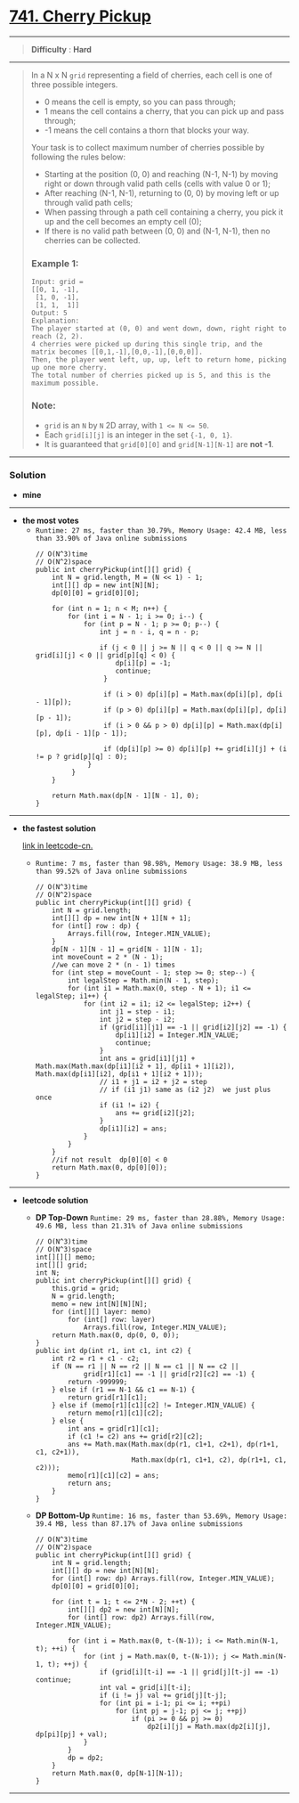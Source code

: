 # [741. Cherry Pickup](https://leetcode.com/problems/cherry-pickup/)
---

> **Difficulty** : **Hard**

---

> In a N x N `grid` representing a field of cherries, each cell is one of three possible integers.
> * 0 means the cell is empty, so you can pass through;
> * 1 means the cell contains a cherry, that you can pick up and pass through;
> * -1 means the cell contains a thorn that blocks your way.
>  
> 
> Your task is to collect maximum number of cherries possible by following the rules below:
> * Starting at the position (0, 0) and reaching (N-1, N-1) by moving right or down through valid path cells (cells with value 0 or 1);
> * After reaching (N-1, N-1), returning to (0, 0) by moving left or up through valid path cells;
> * When passing through a path cell containing a cherry, you pick it up and the cell becomes an empty cell (0);
> * If there is no valid path between (0, 0) and (N-1, N-1), then no cherries can be collected.
> 
>  
> ### Example 1:
> ```
> Input: grid =
> [[0, 1, -1],
>  [1, 0, -1],
>  [1, 1,  1]]
> Output: 5
> Explanation: 
> The player started at (0, 0) and went down, down, right right to reach (2, 2).
> 4 cherries were picked up during this single trip, and the matrix becomes [[0,1,-1],[0,0,-1],[0,0,0]].
> Then, the player went left, up, up, left to return home, picking up one more cherry.
> The total number of cherries picked up is 5, and this is the maximum possible.
> ``` 
> 
> ### Note:
> * `grid` is an `N` by `N` 2D array, with `1 <= N <= 50`.
> * Each `grid[i][j]` is an integer in the set `{-1, 0, 1}`.
> * It is guaranteed that `grid[0][0]` and `grid[N-1][N-1]` are **not -1**.
> 

---

### Solution
* **mine**

---


* **the most votes**
  * `Runtime: 27 ms, faster than 30.79%, Memory Usage: 42.4 MB, less than 33.90% of Java online submissions `
    ```
    // O(N^3)time
    // O(N^2)space
    public int cherryPickup(int[][] grid) {
        int N = grid.length, M = (N << 1) - 1;
        int[][] dp = new int[N][N];
        dp[0][0] = grid[0][0];

        for (int n = 1; n < M; n++) {
            for (int i = N - 1; i >= 0; i--) {
                for (int p = N - 1; p >= 0; p--) {
                    int j = n - i, q = n - p;

                    if (j < 0 || j >= N || q < 0 || q >= N || grid[i][j] < 0 || grid[p][q] < 0) {
                        dp[i][p] = -1;
                        continue;
                     }

                     if (i > 0) dp[i][p] = Math.max(dp[i][p], dp[i - 1][p]);
                     if (p > 0) dp[i][p] = Math.max(dp[i][p], dp[i][p - 1]);
                     if (i > 0 && p > 0) dp[i][p] = Math.max(dp[i][p], dp[i - 1][p - 1]);

                     if (dp[i][p] >= 0) dp[i][p] += grid[i][j] + (i != p ? grid[p][q] : 0);
                 }
             }
        }

        return Math.max(dp[N - 1][N - 1], 0);
    } 
    ```
    
    
---

* **the fastest solution**

  [link in leetcode-cn.](https://leetcode-cn.com/problems/cherry-pickup/solution/dong-tai-gui-hua-xiang-xi-jie-xi-tu-jie-by-newhar/)

  * `Runtime: 7 ms, faster than 98.98%, Memory Usage: 38.9 MB, less than 99.52% of Java online submissions`
    ```
    // O(N^3)time
    // O(N^2)space
    public int cherryPickup(int[][] grid) {
        int N = grid.length;
        int[][] dp = new int[N + 1][N + 1];
        for (int[] row : dp) {
            Arrays.fill(row, Integer.MIN_VALUE);
        }
        dp[N - 1][N - 1] = grid[N - 1][N - 1];
        int moveCount = 2 * (N - 1);
        //we can move 2 * (n - 1) times
        for (int step = moveCount - 1; step >= 0; step--) {
            int legalStep = Math.min(N - 1, step);
            for (int i1 = Math.max(0, step - N + 1); i1 <= legalStep; i1++) {
                for (int i2 = i1; i2 <= legalStep; i2++) {
                    int j1 = step - i1;
                    int j2 = step - i2;
                    if (grid[i1][j1] == -1 || grid[i2][j2] == -1) {
                        dp[i1][i2] = Integer.MIN_VALUE;
                        continue;
                    }
                    int ans = grid[i1][j1] + Math.max(Math.max(dp[i1][i2 + 1], dp[i1 + 1][i2]), Math.max(dp[i1][i2], dp[i1 + 1][i2 + 1]));
                    // i1 + j1 = i2 + j2 = step
                    // if (i1 j1) same as (i2 j2)  we just plus once
                    if (i1 != i2) {
                        ans += grid[i2][j2];
                    }
                    dp[i1][i2] = ans;
                }
            }
        }
        //if not result  dp[0][0] < 0
        return Math.max(0, dp[0][0]);
    }
    ```


---


* **leetcode solution**
  * **DP Top-Down** `Runtime: 29 ms, faster than 28.88%, Memory Usage: 49.6 MB, less than 21.31% of Java online submissions`
    ```
    // O(N^3)time
    // O(N^3)space
    int[][][] memo;
    int[][] grid;
    int N;
    public int cherryPickup(int[][] grid) {
        this.grid = grid;
        N = grid.length;
        memo = new int[N][N][N];
        for (int[][] layer: memo)
            for (int[] row: layer)
                Arrays.fill(row, Integer.MIN_VALUE);
        return Math.max(0, dp(0, 0, 0));
    }
    public int dp(int r1, int c1, int c2) {
        int r2 = r1 + c1 - c2;
        if (N == r1 || N == r2 || N == c1 || N == c2 ||
                grid[r1][c1] == -1 || grid[r2][c2] == -1) {
            return -999999;        
        } else if (r1 == N-1 && c1 == N-1) {
            return grid[r1][c1];
        } else if (memo[r1][c1][c2] != Integer.MIN_VALUE) {
            return memo[r1][c1][c2];
        } else {
            int ans = grid[r1][c1];
            if (c1 != c2) ans += grid[r2][c2];
            ans += Math.max(Math.max(dp(r1, c1+1, c2+1), dp(r1+1, c1, c2+1)),
                            Math.max(dp(r1, c1+1, c2), dp(r1+1, c1, c2)));
            memo[r1][c1][c2] = ans;
            return ans;
        }
    }
    ```

  * **DP Bottom-Up** `Runtime: 16 ms, faster than 53.69%, Memory Usage: 39.4 MB, less than 87.17% of Java online submissions `
    ```
    // O(N^3)time 
    // O(N^2)space
    public int cherryPickup(int[][] grid) {
        int N = grid.length;
        int[][] dp = new int[N][N];
        for (int[] row: dp) Arrays.fill(row, Integer.MIN_VALUE);
        dp[0][0] = grid[0][0];

        for (int t = 1; t <= 2*N - 2; ++t) {
            int[][] dp2 = new int[N][N];
            for (int[] row: dp2) Arrays.fill(row, Integer.MIN_VALUE);

            for (int i = Math.max(0, t-(N-1)); i <= Math.min(N-1, t); ++i) {
                for (int j = Math.max(0, t-(N-1)); j <= Math.min(N-1, t); ++j) {
                    if (grid[i][t-i] == -1 || grid[j][t-j] == -1) continue;
                    int val = grid[i][t-i];
                    if (i != j) val += grid[j][t-j];
                    for (int pi = i-1; pi <= i; ++pi)
                        for (int pj = j-1; pj <= j; ++pj)
                            if (pi >= 0 && pj >= 0)
                                dp2[i][j] = Math.max(dp2[i][j], dp[pi][pj] + val);
                }
            }
            dp = dp2;
        }
        return Math.max(0, dp[N-1][N-1]);
    }
    ```

---

